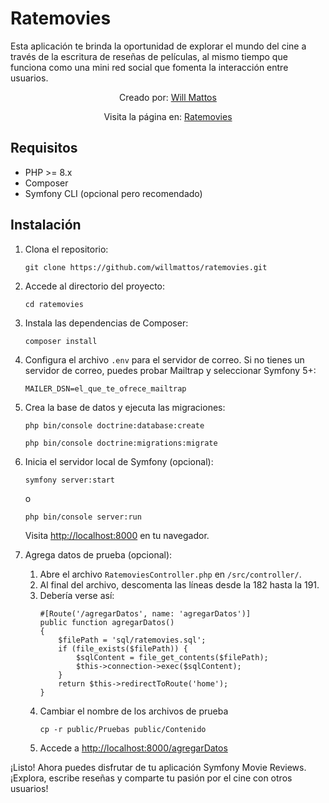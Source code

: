 <h1>Ratemovies</h1>

<p>Esta aplicación te brinda la oportunidad de explorar el mundo del cine a través de la escritura de reseñas de películas, al mismo tiempo que funciona como una mini red social que fomenta la interacción entre usuarios.</p>

<p align="center">
  Creado por: <a href="https://www.linkedin.com/in/wiillmattos/">Will Mattos</a>
</p>
<p align="center">
  Visita la página en: <a href="http://54.76.44.134/">Ratemovies</a>
</p>

<h2>Requisitos</h2>

<ul>
  <li>PHP >= 8.x</li>
  <li>Composer</li>
  <li>Symfony CLI (opcional pero recomendado)</li>
</ul>

<h2>Instalación</h2>

<ol>
  <li>Clona el repositorio:</li>
  <pre><code>git clone https://github.com/willmattos/ratemovies.git</code></pre>

  <li>Accede al directorio del proyecto:</li>
  <pre><code>cd ratemovies</code></pre>

  <li>Instala las dependencias de Composer:</li>
  <pre><code>composer install</code></pre>

  <li>Configura el archivo <code>.env</code> para el servidor de correo. Si no tienes un servidor de correo, puedes probar Mailtrap y seleccionar Symfony 5+:</li>
  <pre><code>MAILER_DSN=el_que_te_ofrece_mailtrap</code></pre>

  <li>Crea la base de datos y ejecuta las migraciones:</li>
  <pre><code>php bin/console doctrine:database:create</code></pre>
  <pre><code>php bin/console doctrine:migrations:migrate</code></pre>

  <li>Inicia el servidor local de Symfony (opcional):</li>
  <pre><code>symfony server:start</code></pre>
  <p>o</p>
  <pre><code>php bin/console server:run</code></pre>
  <p>Visita <a href="http://localhost:8000">http://localhost:8000</a> en tu navegador.</p>

  <li>Agrega datos de prueba (opcional):</li>
  <ol>
    <li>Abre el archivo <code>RatemoviesController.php</code> en <code>/src/controller/</code>.</li>
    <li>Al final del archivo, descomenta las líneas desde la 182 hasta la 191.</li>
    <li>Debería verse así:</li>
    <pre><code>#[Route('/agregarDatos', name: 'agregarDatos')]
public function agregarDatos()
{
    $filePath = 'sql/ratemovies.sql';
    if (file_exists($filePath)) {
        $sqlContent = file_get_contents($filePath);
        $this->connection->exec($sqlContent);
    }
    return $this->redirectToRoute('home');
}</code></pre>
    <li>Cambiar el nombre de los archivos de prueba</li>
    <pre><code>cp -r public/Pruebas public/Contenido</code></pre>
    <li>Accede a <a href="http://localhost:8000/agregarDatos">http://localhost:8000/agregarDatos</a></li>
  </ol>
</ol>

<p>¡Listo! Ahora puedes disfrutar de tu aplicación Symfony Movie Reviews. ¡Explora, escribe reseñas y comparte tu pasión por el cine con otros usuarios!</p>
